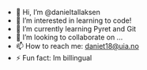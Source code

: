 - 👋 Hi, I’m @danieltallaksen
- 👀 I’m interested in learning to code!
- 🌱 I’m currently learning Pyret and Git
- 💞️ I’m looking to collaborate on ...
- 📫 How to reach me: daniet18@uia.no
- ⚡ Fun fact: Im billingual

<!---
danieltallaksen/danieltallaksen is a ✨ special ✨ repository because its `README.md` (this file) appears on your GitHub profile.
You can click the Preview link to take a look at your changes.
--->
